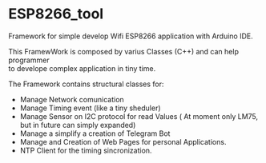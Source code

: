 # ESP8266_tool
Framework for simple develop Wifi ESP8266 application with Arduino IDE.

This FramewWork is composed by varius Classes (C++) and can help programmer  
to develope complex application in tiny time.

The Framework contains structural classes for:

- Manage Network comunication
- Manage Timing event (like a tiny sheduler)
- Manage Sensor on I2C  protocol for read Values ( At moment only LM75, but in future can simply expanded)
- Manage a simplify a creation of Telegram Bot
- Manage and Creation of Web Pages for personal Applications.
- NTP Client for the timing sincronization.

